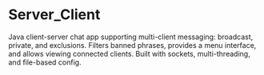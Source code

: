 # Server_Client
Java client-server chat app supporting multi-client messaging: broadcast, private, and exclusions. Filters banned phrases, provides a menu interface, and allows viewing connected clients. Built with sockets, multi-threading, and file-based config.
